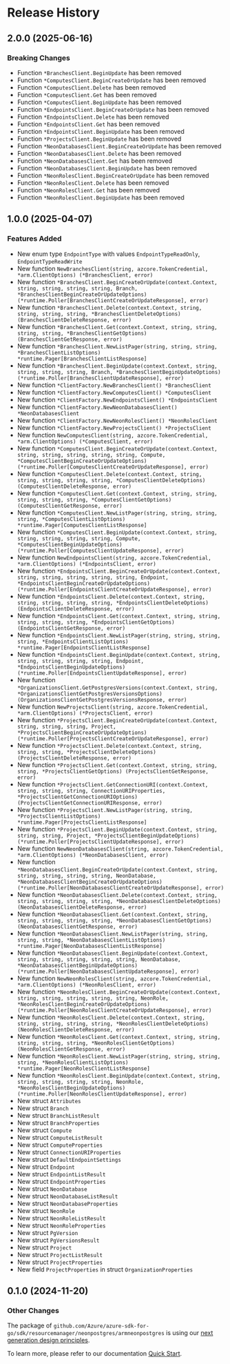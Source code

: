 # Release History

## 2.0.0 (2025-06-16)
### Breaking Changes

- Function `*BranchesClient.BeginUpdate` has been removed
- Function `*ComputesClient.BeginCreateOrUpdate` has been removed
- Function `*ComputesClient.Delete` has been removed
- Function `*ComputesClient.Get` has been removed
- Function `*ComputesClient.BeginUpdate` has been removed
- Function `*EndpointsClient.BeginCreateOrUpdate` has been removed
- Function `*EndpointsClient.Delete` has been removed
- Function `*EndpointsClient.Get` has been removed
- Function `*EndpointsClient.BeginUpdate` has been removed
- Function `*ProjectsClient.BeginUpdate` has been removed
- Function `*NeonDatabasesClient.BeginCreateOrUpdate` has been removed
- Function `*NeonDatabasesClient.Delete` has been removed
- Function `*NeonDatabasesClient.Get` has been removed
- Function `*NeonDatabasesClient.BeginUpdate` has been removed
- Function `*NeonRolesClient.BeginCreateOrUpdate` has been removed
- Function `*NeonRolesClient.Delete` has been removed
- Function `*NeonRolesClient.Get` has been removed
- Function `*NeonRolesClient.BeginUpdate` has been removed


## 1.0.0 (2025-04-07)
### Features Added

- New enum type `EndpointType` with values `EndpointTypeReadOnly`, `EndpointTypeReadWrite`
- New function `NewBranchesClient(string, azcore.TokenCredential, *arm.ClientOptions) (*BranchesClient, error)`
- New function `*BranchesClient.BeginCreateOrUpdate(context.Context, string, string, string, string, Branch, *BranchesClientBeginCreateOrUpdateOptions) (*runtime.Poller[BranchesClientCreateOrUpdateResponse], error)`
- New function `*BranchesClient.Delete(context.Context, string, string, string, string, *BranchesClientDeleteOptions) (BranchesClientDeleteResponse, error)`
- New function `*BranchesClient.Get(context.Context, string, string, string, string, *BranchesClientGetOptions) (BranchesClientGetResponse, error)`
- New function `*BranchesClient.NewListPager(string, string, string, *BranchesClientListOptions) *runtime.Pager[BranchesClientListResponse]`
- New function `*BranchesClient.BeginUpdate(context.Context, string, string, string, string, Branch, *BranchesClientBeginUpdateOptions) (*runtime.Poller[BranchesClientUpdateResponse], error)`
- New function `*ClientFactory.NewBranchesClient() *BranchesClient`
- New function `*ClientFactory.NewComputesClient() *ComputesClient`
- New function `*ClientFactory.NewEndpointsClient() *EndpointsClient`
- New function `*ClientFactory.NewNeonDatabasesClient() *NeonDatabasesClient`
- New function `*ClientFactory.NewNeonRolesClient() *NeonRolesClient`
- New function `*ClientFactory.NewProjectsClient() *ProjectsClient`
- New function `NewComputesClient(string, azcore.TokenCredential, *arm.ClientOptions) (*ComputesClient, error)`
- New function `*ComputesClient.BeginCreateOrUpdate(context.Context, string, string, string, string, string, Compute, *ComputesClientBeginCreateOrUpdateOptions) (*runtime.Poller[ComputesClientCreateOrUpdateResponse], error)`
- New function `*ComputesClient.Delete(context.Context, string, string, string, string, string, *ComputesClientDeleteOptions) (ComputesClientDeleteResponse, error)`
- New function `*ComputesClient.Get(context.Context, string, string, string, string, string, *ComputesClientGetOptions) (ComputesClientGetResponse, error)`
- New function `*ComputesClient.NewListPager(string, string, string, string, *ComputesClientListOptions) *runtime.Pager[ComputesClientListResponse]`
- New function `*ComputesClient.BeginUpdate(context.Context, string, string, string, string, string, Compute, *ComputesClientBeginUpdateOptions) (*runtime.Poller[ComputesClientUpdateResponse], error)`
- New function `NewEndpointsClient(string, azcore.TokenCredential, *arm.ClientOptions) (*EndpointsClient, error)`
- New function `*EndpointsClient.BeginCreateOrUpdate(context.Context, string, string, string, string, string, Endpoint, *EndpointsClientBeginCreateOrUpdateOptions) (*runtime.Poller[EndpointsClientCreateOrUpdateResponse], error)`
- New function `*EndpointsClient.Delete(context.Context, string, string, string, string, string, *EndpointsClientDeleteOptions) (EndpointsClientDeleteResponse, error)`
- New function `*EndpointsClient.Get(context.Context, string, string, string, string, string, *EndpointsClientGetOptions) (EndpointsClientGetResponse, error)`
- New function `*EndpointsClient.NewListPager(string, string, string, string, *EndpointsClientListOptions) *runtime.Pager[EndpointsClientListResponse]`
- New function `*EndpointsClient.BeginUpdate(context.Context, string, string, string, string, string, Endpoint, *EndpointsClientBeginUpdateOptions) (*runtime.Poller[EndpointsClientUpdateResponse], error)`
- New function `*OrganizationsClient.GetPostgresVersions(context.Context, string, *OrganizationsClientGetPostgresVersionsOptions) (OrganizationsClientGetPostgresVersionsResponse, error)`
- New function `NewProjectsClient(string, azcore.TokenCredential, *arm.ClientOptions) (*ProjectsClient, error)`
- New function `*ProjectsClient.BeginCreateOrUpdate(context.Context, string, string, string, Project, *ProjectsClientBeginCreateOrUpdateOptions) (*runtime.Poller[ProjectsClientCreateOrUpdateResponse], error)`
- New function `*ProjectsClient.Delete(context.Context, string, string, string, *ProjectsClientDeleteOptions) (ProjectsClientDeleteResponse, error)`
- New function `*ProjectsClient.Get(context.Context, string, string, string, *ProjectsClientGetOptions) (ProjectsClientGetResponse, error)`
- New function `*ProjectsClient.GetConnectionURI(context.Context, string, string, string, ConnectionURIProperties, *ProjectsClientGetConnectionURIOptions) (ProjectsClientGetConnectionURIResponse, error)`
- New function `*ProjectsClient.NewListPager(string, string, *ProjectsClientListOptions) *runtime.Pager[ProjectsClientListResponse]`
- New function `*ProjectsClient.BeginUpdate(context.Context, string, string, string, Project, *ProjectsClientBeginUpdateOptions) (*runtime.Poller[ProjectsClientUpdateResponse], error)`
- New function `NewNeonDatabasesClient(string, azcore.TokenCredential, *arm.ClientOptions) (*NeonDatabasesClient, error)`
- New function `*NeonDatabasesClient.BeginCreateOrUpdate(context.Context, string, string, string, string, string, NeonDatabase, *NeonDatabasesClientBeginCreateOrUpdateOptions) (*runtime.Poller[NeonDatabasesClientCreateOrUpdateResponse], error)`
- New function `*NeonDatabasesClient.Delete(context.Context, string, string, string, string, string, *NeonDatabasesClientDeleteOptions) (NeonDatabasesClientDeleteResponse, error)`
- New function `*NeonDatabasesClient.Get(context.Context, string, string, string, string, string, *NeonDatabasesClientGetOptions) (NeonDatabasesClientGetResponse, error)`
- New function `*NeonDatabasesClient.NewListPager(string, string, string, string, *NeonDatabasesClientListOptions) *runtime.Pager[NeonDatabasesClientListResponse]`
- New function `*NeonDatabasesClient.BeginUpdate(context.Context, string, string, string, string, string, NeonDatabase, *NeonDatabasesClientBeginUpdateOptions) (*runtime.Poller[NeonDatabasesClientUpdateResponse], error)`
- New function `NewNeonRolesClient(string, azcore.TokenCredential, *arm.ClientOptions) (*NeonRolesClient, error)`
- New function `*NeonRolesClient.BeginCreateOrUpdate(context.Context, string, string, string, string, string, NeonRole, *NeonRolesClientBeginCreateOrUpdateOptions) (*runtime.Poller[NeonRolesClientCreateOrUpdateResponse], error)`
- New function `*NeonRolesClient.Delete(context.Context, string, string, string, string, string, *NeonRolesClientDeleteOptions) (NeonRolesClientDeleteResponse, error)`
- New function `*NeonRolesClient.Get(context.Context, string, string, string, string, string, *NeonRolesClientGetOptions) (NeonRolesClientGetResponse, error)`
- New function `*NeonRolesClient.NewListPager(string, string, string, string, *NeonRolesClientListOptions) *runtime.Pager[NeonRolesClientListResponse]`
- New function `*NeonRolesClient.BeginUpdate(context.Context, string, string, string, string, string, NeonRole, *NeonRolesClientBeginUpdateOptions) (*runtime.Poller[NeonRolesClientUpdateResponse], error)`
- New struct `Attributes`
- New struct `Branch`
- New struct `BranchListResult`
- New struct `BranchProperties`
- New struct `Compute`
- New struct `ComputeListResult`
- New struct `ComputeProperties`
- New struct `ConnectionURIProperties`
- New struct `DefaultEndpointSettings`
- New struct `Endpoint`
- New struct `EndpointListResult`
- New struct `EndpointProperties`
- New struct `NeonDatabase`
- New struct `NeonDatabaseListResult`
- New struct `NeonDatabaseProperties`
- New struct `NeonRole`
- New struct `NeonRoleListResult`
- New struct `NeonRoleProperties`
- New struct `PgVersion`
- New struct `PgVersionsResult`
- New struct `Project`
- New struct `ProjectListResult`
- New struct `ProjectProperties`
- New field `ProjectProperties` in struct `OrganizationProperties`


## 0.1.0 (2024-11-20)
### Other Changes

The package of `github.com/Azure/azure-sdk-for-go/sdk/resourcemanager/neonpostgres/armneonpostgres` is using our [next generation design principles](https://azure.github.io/azure-sdk/general_introduction.html).

To learn more, please refer to our documentation [Quick Start](https://aka.ms/azsdk/go/mgmt).